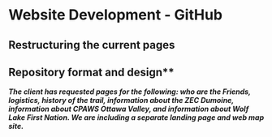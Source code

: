 # Website Development - GitHub

## Restructuring the current pages


## Repository format and design**


***The client has requested pages for the following: who are the Friends, logistics, history of the trail, information about the ZEC Dumoine, information about CPAWS Ottawa Valley, and information about Wolf Lake First Nation. We are including a separate landing page and web map site.***